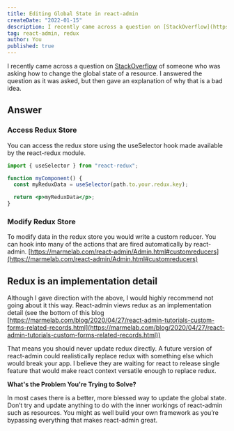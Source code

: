 ```yaml
---
title: Editing Global State in react-admin
createDate: "2022-01-15"
description: I recently came across a question on [StackOverflow](https://stackoverflow.com/questions/70706331/how-can-i-update-redux-store-in-react-admin/70725193#70725193) of someone who was asking how to change the global state of a resource. I answered the question as it was asked, but then gave an explanation of why that is a bad idea.
tag: react-admin, redux
author: You
published: true
---
```


I recently came across a question on [StackOverflow](https://stackoverflow.com/questions/70706331/how-can-i-update-redux-store-in-react-admin/70725193#70725193) of someone who was asking how to change the global state of a resource. I answered the question as it was asked, but then gave an explanation of why that is a bad idea.

## Answer

### Access Redux Store

You can access the redux store using the useSelector hook made available by the react-redux module.

```jsx
import { useSelector } from "react-redux";

function myComponent() {
  const myReduxData = useSelector(path.to.your.redux.key);

  return <p>myReduxData</p>;
}
```

### Modify Redux Store

To modify data in the redux store you would write a custom reducer. You can hook into many of the actions that are fired automatically by react-admin. [https://marmelab.com/react-admin/Admin.html#customreducers](https://marmelab.com/react-admin/Admin.html#customreducers)

## **Redux is an implementation detail**

Although I gave direction with the above, I would highly recommend not going about it this way. React-admin views redux as an implementation detail (see the bottom of this blog [https://marmelab.com/blog/2020/04/27/react-admin-tutorials-custom-forms-related-records.html](https://marmelab.com/blog/2020/04/27/react-admin-tutorials-custom-forms-related-records.html))

That means you should never update redux directly. A future version of react-admin could realistically replace redux with something else which would break your app. I believe they are waiting for react to release single feature that would make react context versatile enough to replace redux.

**What's the Problem You're Trying to Solve?**

In most cases there is a better, more blessed way to update the global state. Don’t try and update anything to do with the inner workings of react-admin such as resources. You might as well build your own framework as you’re bypassing everything that makes react-admin great.
